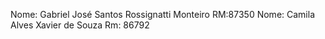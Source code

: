 Nome: Gabriel José Santos Rossignatti Monteiro
RM:87350
Nome: Camila Alves Xavier de Souza
Rm: 86792
 
 
